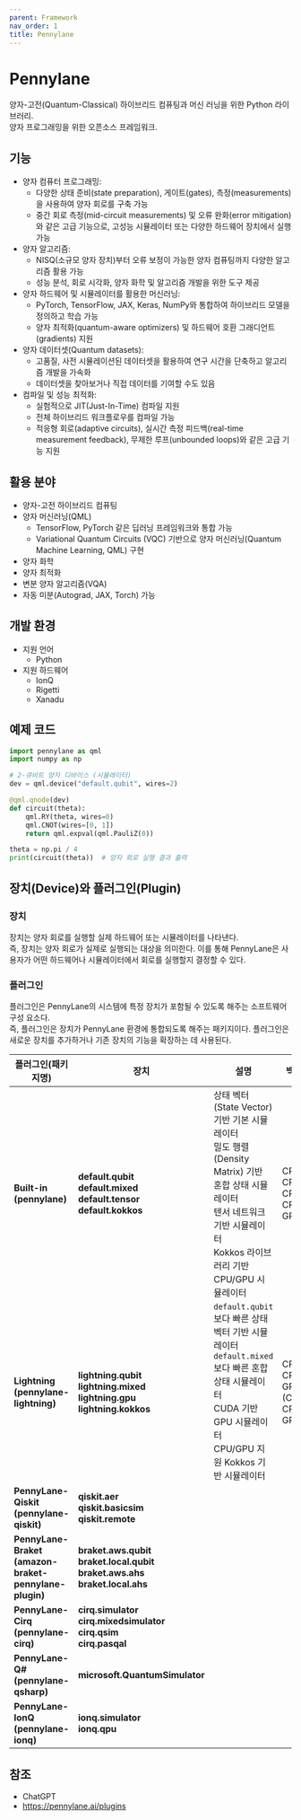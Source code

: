 ```yaml
---
parent: Framework
nav_order: 1
title: Pennylane
---
```


# Pennylane
양자-고전(Quantum-Classical) 하이브리드 컴퓨팅과 머신 러닝을 위한 Python 라이브러리.  
양자 프로그래밍을 위한 오픈소스 프레임워크.



## 기능
- 양자 컴퓨터 프로그래밍:  
  - 다양한 상태 준비(state preparation), 게이트(gates), 측정(measurements)을 사용하여 양자 회로를 구축 가능
  - 중간 회로 측정(mid-circuit measurements) 및 오류 완화(error mitigation)와 같은 고급 기능으로, 고성능 시뮬레이터 또는 다양한 하드웨어 장치에서 실행 가능
- 양자 알고리즘:
  - NISQ(소규모 양자 장치)부터 오류 보정이 가능한 양자 컴퓨팅까지 다양한 알고리즘 활용 가능 
  - 성능 분석, 회로 시각화, 양자 화학 및 알고리즘 개발을 위한 도구 제공
- 양자 하드웨어 및 시뮬레이터를 활용한 머신러닝:
  - PyTorch, TensorFlow, JAX, Keras, NumPy와 통합하여 하이브리드 모델을 정의하고 학습 가능 
  - 양자 최적화(quantum-aware optimizers) 및 하드웨어 호환 그래디언트(gradients) 지원
- 양자 데이터셋(Quantum datasets):
  - 고품질, 사전 시뮬레이션된 데이터셋을 활용하여 연구 시간을 단축하고 알고리즘 개발을 가속화
  - 데이터셋을 찾아보거나 직접 데이터를 기여할 수도 있음
- 컴파일 및 성능 최적화:
  - 실험적으로 JIT(Just-In-Time) 컴파일 지원
  - 전체 하이브리드 워크플로우를 컴파일 가능
  - 적응형 회로(adaptive circuits), 실시간 측정 피드백(real-time measurement feedback), 무제한 루프(unbounded loops)와 같은 고급 기능 지원



## 활용 분야
- 양자-고전 하이브리드 컴퓨팅
- 양자 머신러닝(QML)
    - TensorFlow, PyTorch 같은 딥러닝 프레임워크와 통합 가능
    - Variational Quantum Circuits (VQC) 기반으로 양자 머신러닝(Quantum Machine Learning, QML) 구현
- 양자 화학
- 양자 최적화
- 변분 양자 알고리즘(VQA)
- 자동 미분(Autograd, JAX, Torch) 가능



## 개발 환경
- 지원 언어
  - Python
- 지원 하드웨어
  - IonQ
  - Rigetti
  - Xanadu



## 예제 코드
```python
import pennylane as qml
import numpy as np

# 2-큐비트 양자 디바이스 (시뮬레이터)
dev = qml.device("default.qubit", wires=2)

@qml.qnode(dev)
def circuit(theta):
    qml.RY(theta, wires=0)
    qml.CNOT(wires=[0, 1])
    return qml.expval(qml.PauliZ(0))

theta = np.pi / 4
print(circuit(theta))  # 양자 회로 실행 결과 출력
```



## 장치(Device)와 플러그인(Plugin)

### 장치
장치는 양자 회로를 실행할 실제 하드웨어 또는 시뮬레이터를 나타낸다.   
즉, 장치는 양자 회로가 실제로 실행되는 대상을 의미한다. 
이를 통해 PennyLane은 사용자가 어떤 하드웨어나 시뮬레이터에서 회로를 실행할지 결정할 수 있다.

### 플러그인
플러그인은 PennyLane의 시스템에 특정 장치가 포함될 수 있도록 해주는 소프트웨어 구성 요소다.  
즉, 플러그인은 장치가 PennyLane 환경에 통합되도록 해주는 패키지이다.
플러그인은 새로운 장치를 추가하거나 기존 장치의 기능을 확장하는 데 사용된다.

| 플러그인(패키지명)                                            | 장치                                                                                                | 설명                                                                                                                              | 백엔드                                      | 특징                                                                                                                   |
|-------------------------------------------------------|---------------------------------------------------------------------------------------------------|---------------------------------------------------------------------------------------------------------------------------------|------------------------------------------|----------------------------------------------------------------------------------------------------------------------|
| **Built-in (pennylane)**                              | **default.qubit**<br/>**default.mixed**<br/>**default.tensor**<br/>**default.kokkos**             | 상태 벡터(State Vector) 기반 기본 시뮬레이터<br/>밀도 행렬(Density Matrix) 기반 혼합 상태 시뮬레이터<br/>텐서 네트워크 기반 시뮬레이터<br/>Kokkos 라이브러리 기반 CPU/GPU 시뮬레이터 | CPU<br/>CPU<br/>CPU<br/>CPU & GPU        | 가장 기본적인 양자 회로 시뮬레이터<br/>노이즈 모델링 및 혼합 상태 시뮬레이션 가능<br/>많은 큐빗을 처리할 때 메모리 절약 가능<br/>멀티스레드 최적화 지원, 대규모 회로에 적합             |
| **Lightning (pennylane-lightning)**                   | **lightning.qubit**<br/>**lightning.mixed**<br/>**lightning.gpu**<br/>**lightning.kokkos**        | `default.qubit`보다 빠른 상태 벡터 기반 시뮬레이터<br/>`default.mixed`보다 빠른 혼합 상태 시뮬레이터<br/>CUDA 기반 GPU 시뮬레이터<br/>CPU/GPU 지원 Kokkos 기반 시뮬레이터   | CPU<br/>CPU<br/>GPU (CUDA)<br/>CPU & GPU | C++ 백엔드 사용, `default.qubit`보다 빠름<br/>`default.mixed`보다 성능 최적화됨<br/>GPU 가속 지원, 실시간 양자 회로 실행<br/>GPU 최적화, 대규모 회로 처리 가능 |
| **PennyLane-Qiskit (pennylane-qiskit)**               | **qiskit.aer**<br/>**qiskit.basicsim**<br/>**qiskit.remote**                                      |                                                                                                                                 |                                          | Qiskit                                                                                                               |
| **PennyLane-Braket (amazon-braket-pennylane-plugin)** | **braket.aws.qubit**<br/>**braket.local.qubit**<br/>**braket.aws.ahs**  <br/>**braket.local.ahs** |                                                                                                                                 |                                          | Amazon Braket                                                                                                        |
| **PennyLane-Cirq (pennylane-cirq)**                   | **cirq.simulator**<br/>**cirq.mixedsimulator**<br/>**cirq.qsim**<br/>**cirq.pasqal**              |                                                                                                                                 |                                          | Google Cirq                                                                                                          |
| **PennyLane-Q# (pennylane-qsharp)**                   | **microsoft.QuantumSimulator**                                                                    |                                                                                                                                 |                                          | Microsoft QDK                                                                                                        |
| **PennyLane-IonQ (pennylane-ionq)**                   | **ionq.simulator**<br/>**ionq.qpu**                                                               |                                                                                                                                 |                                          | IonQ                                                                                                                 |



## 참조
- ChatGPT
- https://pennylane.ai/plugins
